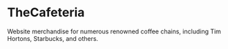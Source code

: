 # TheCafeteria
Website merchandise for numerous renowned coffee chains, including Tim Hortons, Starbucks, and others.
